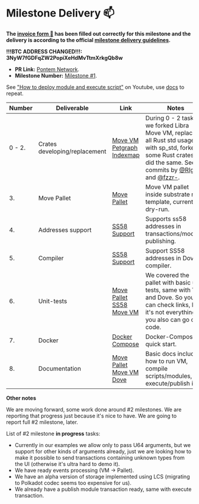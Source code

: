 # Milestone Delivery :mailbox:

**The [invoice form :pencil:](https://forms.gle/8Wx7nxtq8fKrsuEz8) has been filled out correctly for this milestone and the delivery is according to the official [milestone delivery guidelines](https://github.com/w3f/General-Grants-Program/blob/master/grants/milestone-deliverables-guidelines.md).**  

**!!!BTC ADDRESS CHANGED!!!: 3NyW7fGDFqZW2PopiXeHdMvTtmXrkgQb8w**

* **PR Link:** [Pontem Network](https://github.com/w3f/Open-Grants-Program/pull/138). 
* **Milestone Number:** [Milestone #1](https://github.com/w3f/Open-Grants-Program/blob/master/applications/pontem.md#milestone-1---pre-alpha-version-of-move-pallet).

See ["How to deploy module and execute script"](https://youtu.be/IJLEbk4Sx7Y) on Youtube, use [docs](https://github.com/dfinance/sp-move/blob/master/README.md) to repeat.

| Number | Deliverable | Link | Notes |
| ------------- | ------------- | ------------- |------------- |
| 0 - 2. | Crates developing/replacement | [Move VM](https://github.com/dfinance/sp-move-vm/commits/master) [Petgraph](https://github.com/dfinance/petgraph/commits/master) [Indexmap](https://github.com/RIg410/indexmap/commits/master)   | During 0 - 2 tasks we forked Libra Move VM, replaced all Rust std usages with sp_std, forked some Rust crates and did the same. See commits by [@RIg410](https://github.com/RIg410) and [@fzzr-](https://github.com/fzzr-). | 
| 3. | Move Pallet | [Move Pallet](https://github.com/dfinance/sp-move) | Move VM pallet inside substrate node template, currently dry-run. |
| 4. | Addresses support | [SS58 Support](https://github.com/dfinance/sp-move/commit/45a2cfb4d33db5f4a5792b43de313b313d3ec3ca#diff-ca0cca5ccd74d8e068826c35fd076cac894c357c184a1cd8177a966e9d3be207) | Supports ss58 addresses in transactions/modules publishing. |
| 5. | Compiler | [SS58 Support](https://github.com/dfinance/move-tools/commits/master) | Support SS58 addresses in Dove compiler. |
| 6. | Unit-tests | [Move Pallet](https://github.com/dfinance/sp-move/tree/master/pallets/sp-mvm/tests) [SS58](https://github.com/dfinance/move-tools/blob/55c742795d7b3f240817712c2d66de17db1f5b3a/lang/src/compiler/ss58.rs#L65) [Move VM](https://github.com/dfinance/sp-move-vm) | We covered the pallet with basic unit tests, same with VM and Dove. So you can check links, but it's not everything, you also can go over code. |
| 7. | Docker | [Docker Compose](https://github.com/dfinance/sp-move/pull/4/commits/663335a17badeb589a4dd54b3dde93255555d1e3) | Docker-Compose for quick start. |
| 8. | Documentation | [Move Pallet](https://github.com/dfinance/sp-move/blob/master/README.md) [Move VM](https://github.com/dfinance/sp-move-vm/blob/master/README.md) [Dove](https://github.com/dfinance/move-tools/blob/master/README.md#dove) | Basic docs include: how to run VM, compile scripts/modules, execute/publish it. |

**Other notes**

We are moving forward, some work done around #2 milestones. We are reporting that progress just because it's nice to have. We are going to report full #2 milestone, later. 

List of #2 milestone **in progress** tasks:

* Currently in our examples we allow only to pass U64 arguments, but we support for other kinds of arguments already, just we are looking how to make it possible to send transactions containing unknown types from the UI (otherwise it's ultra hard to demo it).
* We have ready events processing (VM -> Pallet). 
* We have an alpha version of storage implemented using LCS (migrating to Polkadot codec seems too expensive for us).
* We already have a publish module transaction ready, same with execute transaction.
  
